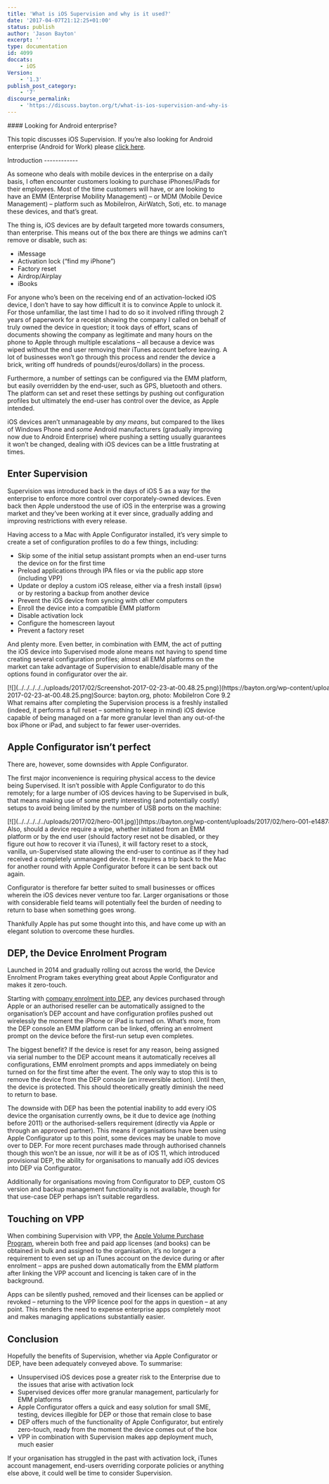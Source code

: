 ```yaml
---
title: 'What is iOS Supervision and why is it used?'
date: '2017-04-07T21:12:25+01:00'
status: publish
author: 'Jason Bayton'
excerpt: ''
type: documentation
id: 4099
doccats:
    - iOS
Version:
    - '1.3'
publish_post_category:
    - '7'
discourse_permalink:
    - 'https://discuss.bayton.org/t/what-is-ios-supervision-and-why-is-it-used/45'
---
```

<div class="bs-callout bs-callout-success">#### Looking for Android enterprise?

This topic discusses iOS Supervision. If you’re also looking for Android enterprise (Android for Work) please [click here](https://bayton.org/docs/enterprise-mobility/android/what-is-android-enterprise-and-why-is-it-used/).

</div>Introduction
------------

As someone who deals with mobile devices in the enterprise on a daily basis, I often encounter customers looking to purchase iPhones/iPads for their employees. Most of the time customers will have, or are looking to have an EMM (Enterprise Mobility Management) – or MDM (Mobile Device Management) – platform such as MobileIron, AirWatch, Soti, etc. to manage these devices, and that’s great.

The thing is, iOS devices are by default targeted more towards consumers, than enterprise. This means out of the box there are things we admins can’t remove or disable, such as:

- iMessage
- Activation lock (“find my iPhone”)
- Factory reset
- Airdrop/Airplay
- iBooks

For anyone who’s been on the receiving end of an activation-locked iOS device, I don’t have to say how difficult it is to convince Apple to unlock it. For those unfamiliar, the last time I had to do so it involved rifling through 2 years of paperwork for a receipt showing the company I called on behalf of truly owned the device in question; it took days of effort, scans of documents showing the company as legitimate and many hours on the phone to Apple through multiple escalations – all because a device was wiped without the end user removing their iTunes account before leaving. A lot of businesses won’t go through this process and render the device a brick, writing off hundreds of pounds(/euros/dollars) in the process.

Furthermore, a number of settings can be configured via the EMM platform, but easily overridden by the end-user, such as GPS, bluetooth and others. The platform can set and reset these settings by pushing out configuration profiles but ultimately the end-user has control over the device, as Apple intended.

iOS devices aren’t unmanageable by *any means*, but compared to the likes of Windows Phone and *some* Android manufacturers (gradually improving now due to Android Enterprise) where pushing a setting usually guarantees it won’t be changed, dealing with iOS devices can be a little frustrating at times.

Enter Supervision
-----------------

Supervision was introduced back in the days of iOS 5 as a way for the enterprise to enforce more control over corporately-owned devices. Even back then Apple understood the use of iOS in the enterprise was a growing market and they’ve been working at it ever since, gradually adding and improving restrictions with every release.

Having access to a Mac with Apple Configurator installed, it’s very simple to create a set of configuration profiles to do a few things, including:

- Skip some of the initial setup assistant prompts when an end-user turns the device on for the first time
- Preload applications through IPA files or via the public app store (including VPP)
- Update or deploy a custom iOS release, either via a fresh install (ipsw) or by restoring a backup from another device
- Prevent the iOS device from syncing with other computers
- Enroll the device into a compatible EMM platform
- Disable activation lock
- Configure the homescreen layout
- Prevent a factory reset

And plenty more. Even better, in combination with EMM, the act of putting the iOS device into Supervised mode alone means not having to spend time creating several configuration profiles; almost all EMM platforms on the market can take advantage of Supervision to enable/disable many of the options found in configurator over the air.

<div class="wp-caption alignnone" id="attachment_3750" style="width: 898px">[![](../../../../../uploads/2017/02/Screenshot-2017-02-23-at-00.48.25.png)](https://bayton.org/wp-content/uploads/2017/02/Screenshot-2017-02-23-at-00.48.25.png)Source: bayton.org, photo: MobileIron Core 9.2

</div>What remains after completing the Supervision process is a freshly installed (indeed, it performs a full reset – something to keep in mind) iOS device capable of being managed on a far more granular level than any out-of-the box iPhone or iPad, and subject to far fewer user-overrides.

Apple Configurator isn’t perfect
--------------------------------

There are, however, some downsides with Apple Configurator.

The first major inconvenience is requiring physical access to the device being Supervised. It isn’t possible with Apple Configurator to do this remotely; for a large number of iOS devices having to be Supervised in bulk, that means making use of some pretty interesting (and potentially costly) setups to avoid being limited by the number of USB ports on the machine:

<div class="wp-caption alignnone" id="attachment_3748" style="width: 1150px">[![](../../../../../uploads/2017/02/hero-001.jpg)](https://bayton.org/wp-content/uploads/2017/02/hero-001-e1487809076167.jpg)Photo: apple.bretford.com

</div>Also, should a device require a wipe, whether initiated from an EMM platform or by the end user (should factory reset not be disabled, or they figure out how to recover it via iTunes), it will factory reset to a stock, vanilla, un-Supervised state allowing the end-user to continue as if they had received a completely unmanaged device. It requires a trip back to the Mac for another round with Apple Configurator before it can be sent back out again.

Configurator is therefore far better suited to small businesses or offices wherein the iOS devices never venture too far. Larger organisations or those with considerable field teams will potentially feel the burden of needing to return to base when something goes wrong.

Thankfully Apple has put some thought into this, and have come up with an elegant solution to overcome these hurdles.

DEP, the Device Enrolment Program
---------------------------------

Launched in 2014 and gradually rolling out across the world, the Device Enrolment Program takes everything great about Apple Configurator and makes it zero-touch.

Starting with [company enrolment into DEP](http://www.apple.com/business/dep/), any devices purchased through Apple or an authorised reseller can be automatically assigned to the organisation’s DEP account and have configuration profiles pushed out wirelessly the moment the iPhone or iPad is turned on. What’s more, from the DEP console an EMM platform can be linked, offering an enrolment prompt on the device before the first-run setup even completes.

The biggest benefit? If the device is reset for any reason, being assigned via serial number to the DEP account means it automatically receives all configurations, EMM enrolment prompts and apps immediately on being turned on for the first time after the event. The only way to stop this is to remove the device from the DEP console (an irreversible action). Until then, the device is protected. This should theoretically greatly diminish the need to return to base.

The downside with DEP has been the potential inability to add every iOS device the organisation currently owns, be it due to device age (nothing before 2011) or the authorised-sellers requirement (directly via Apple or through an approved partner). This means if organisations have been using Apple Configurator up to this point, some devices may be unable to move over to DEP. For more recent purchases made through authorised channels though this won’t be an issue, nor will it be as of iOS 11, which introduced provisional DEP, the ability for organisations to manually add iOS devices into DEP via Configurator.

Additionally for organisations moving from Configurator to DEP, custom OS version and backup management functionality is not available, though for that use-case DEP perhaps isn’t suitable regardless.

Touching on VPP
---------------

When combining Supervision with VPP, the [Apple Volume Purchase Program](http://www.apple.com/business/vpp/), wherein both free and paid app licenses (and books) can be obtained in bulk and assigned to the organisation, it’s no longer a requirement to even set up an iTunes account on the device during or after enrolment – apps are pushed down automatically from the EMM platform after linking the VPP account and licencing is taken care of in the background.

Apps can be silently pushed, removed and their licenses can be applied or revoked – returning to the VPP licence pool for the apps in question – at any point. This renders the need to expense enterprise apps completely moot and makes managing applications substantially easier.

Conclusion
----------

Hopefully the benefits of Supervision, whether via Apple Configurator or DEP, have been adequately conveyed above. To summarise:

- Unsupervised iOS devices pose a greater risk to the Enterprise due to the issues that arise with activation lock
- Supervised devices offer more granular management, particularly for EMM platforms
- Apple Configurator offers a quick and easy solution for small SME, testing, devices illegible for DEP or those that remain close to base
- DEP offers much of the functionality of Apple Configurator, but entirely zero-touch, ready from the moment the device comes out of the box
- VPP in combination with Supervision makes app deployment much, much easier

If your organisation has struggled in the past with activation lock, iTunes account management, end-users overriding corporate policies or anything else above, it could well be time to consider Supervision.